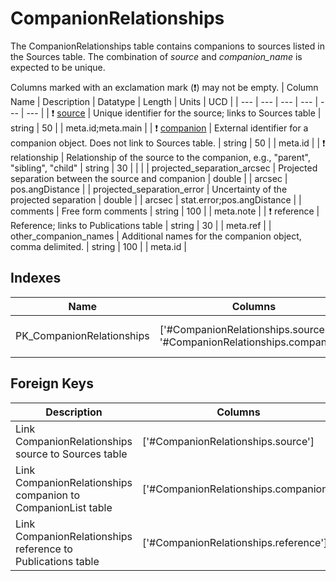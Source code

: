 # CompanionRelationships
The CompanionRelationships table contains companions to sources listed in the Sources table. The combination of *source* and *companion_name* is expected to be unique.


Columns marked with an exclamation mark (❗️) may not be empty.
| Column Name | Description | Datatype | Length | Units  | UCD |
| --- | --- | --- | --- | --- | --- |
| ❗️ <ins>source</ins> | Unique identifier for the source; links to Sources table | string | 50 |  | meta.id;meta.main  |
| ❗️ <ins>companion</ins> | External identifier for a companion object. Does not link to Sources table. | string | 50 |  | meta.id  |
| ❗️ relationship | Relationship of the source to the companion, e.g., "parent", "sibling", "child" | string | 30 |  |   |
| projected_separation_arcsec | Projected separation between the source and companion | double |  | arcsec | pos.angDistance  |
| projected_separation_error | Uncertainty of the projected separation | double |  | arcsec | stat.error;pos.angDistance  |
| comments | Free form comments | string | 100 |  | meta.note  |
| ❗️ reference | Reference; links to Publications table | string | 30 |  | meta.ref  |
| other_companion_names | Additional names for the companion object, comma delimited. | string | 100 |  | meta.id  |

## Indexes
| Name | Columns | Description |
| --- | --- | --- |
| PK_CompanionRelationships | ['#CompanionRelationships.source', '#CompanionRelationships.companion'] | Primary key for CompanionRelationships table |

## Foreign Keys
| Description | Columns | Referenced Columns |
| --- | --- | --- |
| Link CompanionRelationships source to Sources table | ['#CompanionRelationships.source'] | ['#Sources.source'] |
| Link CompanionRelationships companion to CompanionList table | ['#CompanionRelationships.companion'] | ['#CompanionList.companion'] |
| Link CompanionRelationships reference to Publications table | ['#CompanionRelationships.reference'] | ['#Publications.reference'] |
